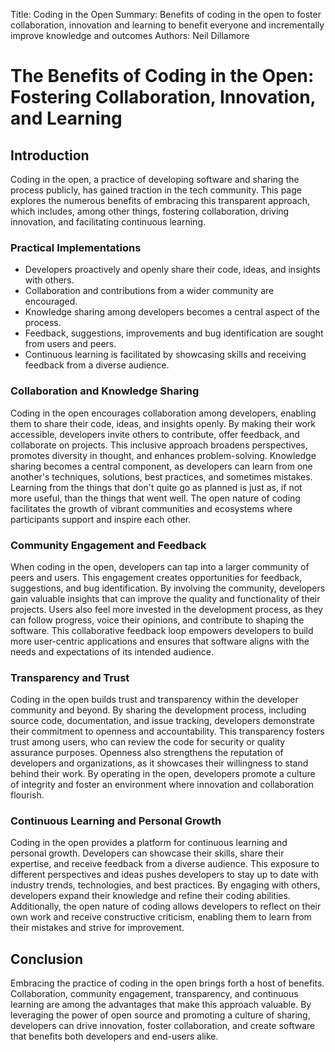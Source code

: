 Title:          Coding in the Open
Summary:        Benefits of coding in the open to foster collaboration, innovation and
                learning to benefit everyone and incrementally improve knowledge and
                outcomes
Authors:        Neil Dillamore

# The Benefits of Coding in the Open: Fostering Collaboration, Innovation, and Learning

## Introduction
Coding in the open, a practice of developing software and sharing the process publicly, has 
gained traction in the tech community. This page explores the numerous benefits of 
embracing this transparent approach, which includes, among other things, fostering 
collaboration, driving innovation, and facilitating continuous learning.

### Practical Implementations
* Developers proactively and openly share their code, ideas, and insights with others.
* Collaboration and contributions from a wider community are encouraged.
* Knowledge sharing among developers becomes a central aspect of the process.
* Feedback, suggestions, improvements and bug identification are sought from users and peers.
* Continuous learning is facilitated by showcasing skills and receiving feedback from a diverse audience.

### Collaboration and Knowledge Sharing
Coding in the open encourages collaboration among developers, enabling them to share 
their code, ideas, and insights openly. By making their work accessible, developers
invite others to contribute, offer feedback, and collaborate on projects. This inclusive
approach broadens perspectives, promotes diversity in thought, and enhances problem-solving. 
Knowledge sharing becomes a central component, as developers can learn from one another's
techniques, solutions, best practices, and sometimes mistakes. Learning from the things that
don't quite go as planned is just as, if not more useful, than the things that went well.
The open nature of coding facilitates the growth of vibrant communities and ecosystems where
participants support and inspire each other.

### Community Engagement and Feedback
When coding in the open, developers can tap into a larger community of peers and users. 
This engagement creates opportunities for feedback, suggestions, and bug identification. 
By involving the community, developers gain valuable insights that can improve the quality 
and functionality of their projects. Users also feel more invested in the development process, 
as they can follow progress, voice their opinions, and contribute to shaping the software. 
This collaborative feedback loop empowers developers to build more user-centric applications 
and ensures that software aligns with the needs and expectations of its intended audience.

### Transparency and Trust
Coding in the open builds trust and transparency within the developer community and beyond. 
By sharing the development process, including source code, documentation, and issue tracking, 
developers demonstrate their commitment to openness and accountability. This transparency
fosters trust among users, who can review the code for security or quality assurance purposes. 
Openness also strengthens the reputation of developers and organizations, as it showcases their
willingness to stand behind their work. By operating in the open, developers promote a culture
of integrity and foster an environment where innovation and collaboration flourish.

### Continuous Learning and Personal Growth
Coding in the open provides a platform for continuous learning and personal growth. Developers
can showcase their skills, share their expertise, and receive feedback from a diverse audience. 
This exposure to different perspectives and ideas pushes developers to stay up to date with
industry trends, technologies, and best practices. By engaging with others, developers expand
their knowledge and refine their coding abilities. Additionally, the open nature of coding
allows developers to reflect on their own work and receive constructive criticism, enabling
them to learn from their mistakes and strive for improvement.

## Conclusion
Embracing the practice of coding in the open brings forth a host of benefits. Collaboration,
community engagement, transparency, and continuous learning are among the advantages that
make this approach valuable. By leveraging the power of open source and promoting a culture
of sharing, developers can drive innovation, foster collaboration, and create software that
benefits both developers and end-users alike.
